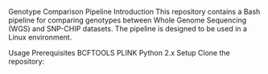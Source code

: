 Genotype Comparison Pipeline
Introduction
This repository contains a Bash pipeline for comparing genotypes between Whole Genome Sequencing (WGS) and SNP-CHIP datasets. The pipeline is designed to be used in a Linux environment.

Usage
Prerequisites
BCFTOOLS
PLINK
Python 2.x
Setup
Clone the repository:
